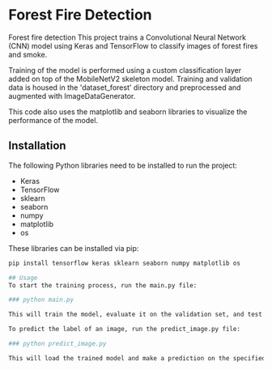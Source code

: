 # Forest Fire Detection
Forest fire detection
This project trains a Convolutional Neural Network (CNN) model using Keras and TensorFlow to classify images of forest fires and smoke.

Training of the model is performed using a custom classification layer added on top of the MobileNetV2 skeleton model. Training and validation data is housed in the 'dataset_forest' directory and preprocessed and augmented with ImageDataGenerator.

This code also uses the matplotlib and seaborn libraries to visualize the performance of the model.

## Installation

The following Python libraries need to be installed to run the project:

- Keras
- TensorFlow
- sklearn
- seaborn
- numpy
- matplotlib
- os

These libraries can be installed via pip:

```bash
pip install tensorflow keras sklearn seaborn numpy matplotlib os

## Usage
To start the training process, run the main.py file:

### python main.py

This will train the model, evaluate it on the validation set, and test it with images from the test set. It also generates a series of output images showing the predicted label over each test image.

To predict the label of an image, run the predict_image.py file:

### python predict_image.py

This will load the trained model and make a prediction on the specified image.
